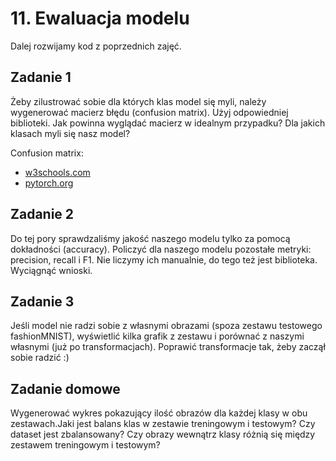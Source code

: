 # 11. Ewaluacja modelu

Dalej rozwijamy kod z poprzednich zajęć. 

## Zadanie 1

Żeby zilustrować sobie dla których klas model się myli, należy wygenerować macierz błędu (confusion matrix). Użyj odpowiedniej biblioteki. Jak powinna wyglądać macierz w idealnym przypadku? Dla jakich klasach myli się nasz model?

Confusion matrix:
* [w3schools.com](https://www.w3schools.com/python/python_ml_confusion_matrix.asp)
* [pytorch.org](https://pytorch.org/ignite/generated/ignite.metrics.confusion_matrix.ConfusionMatrix.html)

## Zadanie 2

Do tej pory sprawdzaliśmy jakość naszego modelu tylko za pomocą dokładności (accuracy). Policzyć dla naszego modelu pozostałe metryki: precision, recall i F1. Nie liczymy ich manualnie, do tego też jest biblioteka. Wyciągnąć wnioski.

## Zadanie 3

Jeśli model nie radzi sobie z własnymi obrazami (spoza zestawu testowego fashionMNIST), wyświetlić kilka grafik z zestawu i porównać z naszymi własnymi (już po transformacjach). Poprawić transformacje tak, żeby zaczął sobie radzić :)

## Zadanie domowe

Wygenerować wykres pokazujący ilość obrazów dla każdej klasy w obu zestawach.Jaki jest balans klas w zestawie treningowym i testowym? Czy dataset jest zbalansowany? Czy obrazy wewnątrz klasy różnią się między zestawem treningowym i testowym? 
